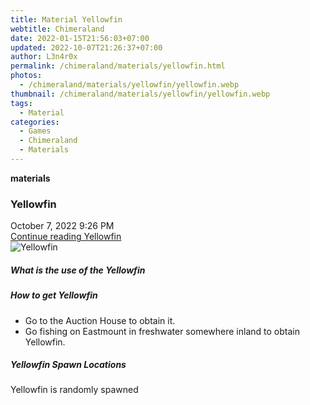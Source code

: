 ```yaml
---
title: Material Yellowfin
webtitle: Chimeraland
date: 2022-01-15T21:56:03+07:00
updated: 2022-10-07T21:26:37+07:00
author: L3n4r0x
permalink: /chimeraland/materials/yellowfin.html
photos:
  - /chimeraland/materials/yellowfin/yellowfin.webp
thumbnail: /chimeraland/materials/yellowfin/yellowfin.webp
tags:
  - Material
categories:
  - Games
  - Chimeraland
  - Materials
---
```


<section id="bootstrap-wrapper">
  <link
    rel="stylesheet"
    href="https://cdn.statically.io/gh/dimaslanjaka/Web-Manajemen/40ac3225/css/bootstrap-4.5-wrapper.css"
  />
  <div
    class="row g-0 border rounded overflow-hidden flex-md-row mb-4 shadow-sm position-relative"
  >
    <div class="col p-4 d-flex flex-column position-static">
      <strong class="d-inline-block mb-2 text-success">materials</strong>
      <h3 class="mb-0">Yellowfin</h3>
      <div class="mb-1 text-muted">October 7, 2022 9:26 PM</div>
      <a
        href="/chimeraland/materials/yellowfin.html"
        class="stretched-link d-none"
        >Continue reading Yellowfin</a
      >
    </div>
    <div class="col-auto d-none d-lg-block">
      <img
        src="/chimeraland/materials/yellowfin/yellowfin.webp"
        alt="Yellowfin"
      />
    </div>
  </div>
  <div class="row">
    <div class="col-lg-6 col-12 mb-2">
      <div class="card">
        <div class="card-body">
          <h5 class="card-title">What is the use of the Yellowfin</h5>
          <div class="card-text"><ul></ul></div>
        </div>
      </div>
    </div>
    <div class="col-lg-6 col-12 mb-2">
      <div class="card">
        <div class="card-body">
          <h5 class="card-title">How to get Yellowfin</h5>
          <div class="card-text">
            <ul>
              <li>Go to the Auction House to obtain it.</li>
              <li>
                Go fishing on Eastmount in freshwater somewhere inland to obtain
                Yellowfin.
              </li>
            </ul>
          </div>
        </div>
      </div>
    </div>
    <div class="col-12 mb-2">
      <h5>Yellowfin Spawn Locations</h5>
      <p>Yellowfin is randomly spawned</p>
    </div>
  </div>
</section>